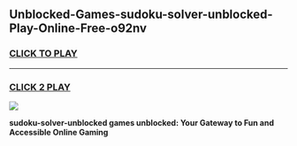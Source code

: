 
## Unblocked-Games-sudoku-solver-unblocked-Play-Online-Free-o92nv
<h3>
<a href="https://premium76.site?title=sudoku-solver-unblocked&ref=26A">CLICK TO PLAY</a></h3>
<hr>

<h3>
<a href="https://premium76.site?title=sudoku-solver-unblocked&ref=26A">CLICK 2 PLAY</a>
  
</h3>

<a href="https://premium76.site?title=sudoku-solver-unblocked&ref=26A"><img src="https://clearcache.store/games.png"></a>


**sudoku-solver-unblocked games unblocked: Your Gateway to Fun and Accessible Online Gaming**

